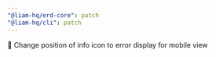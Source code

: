 ```yaml
---
"@liam-hq/erd-core": patch
"@liam-hq/cli": patch
---
```


💄 Change position of info icon to error display for mobile view
